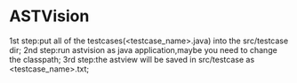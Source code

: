 # ASTVision
1st step:put all of the testcases(<testcase_name>.java) into the src/testcase dir;
2nd step:run astvision as java application,maybe you need to change the classpath;
3rd step:the astview will be saved in src/testcase as <testcase_name>.txt;
